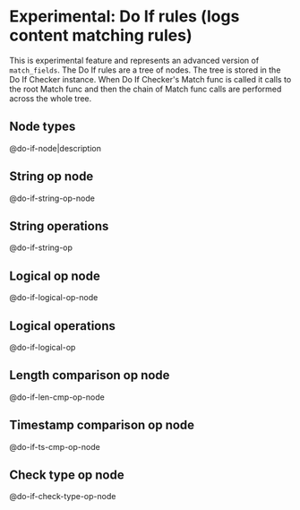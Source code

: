 # Experimental: Do If rules (logs content matching rules)

This is experimental feature and represents an advanced version of `match_fields`.
The Do If rules are a tree of nodes. The tree is stored in the Do If Checker instance.
When Do If Checker's Match func is called it calls to the root Match func and then
the chain of Match func calls are performed across the whole tree.

## Node types
@do-if-node|description

## String op node
@do-if-string-op-node

## String operations
@do-if-string-op

## Logical op node
@do-if-logical-op-node

## Logical operations
@do-if-logical-op

## Length comparison op node
@do-if-len-cmp-op-node

## Timestamp comparison op node
@do-if-ts-cmp-op-node

## Check type op node
@do-if-check-type-op-node
